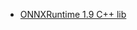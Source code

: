 * [ONNXRuntime 1.9 C++ lib](https://drive.google.com/file/d/1_7H9WgxyGwdjETH8co49QxKVrU4GJKue/view?usp=sharing)